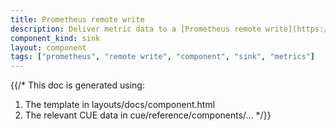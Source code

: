 ```yaml
---
title: Prometheus remote write
description: Deliver metric data to a [Prometheus remote write](https://prometheus.io/docs/practices/remote_write) endpoint
component_kind: sink
layout: component
tags: ["prometheus", "remote write", "component", "sink", "metrics"]
---
```


{{/*
This doc is generated using:

1. The template in layouts/docs/component.html
2. The relevant CUE data in cue/reference/components/...
*/}}
